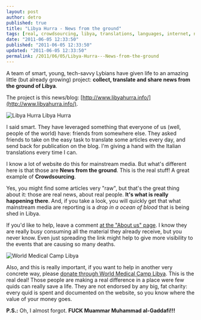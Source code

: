 ```yaml
---
layout: post
author: detro
published: true
title: "Libya Hurra - News from the ground"
tags: [real, crowdsourcing, libya, translations, languages, internet, news, friend]
date: "2011-06-05 12:33:50"
published: "2011-06-05 12:33:50"
updated: "2011-06-05 12:33:50"
permalink: /2011/06/05/Libya-Hurra---News-from-the-ground
---
```


A team of smart, young, tech-savvy Lybians have given life to an amazing little (but already growing) project: **collect, translate and share news from the ground of Libya**.

The project is this news/blog: [http://www.libyahurra.info/](http://www.libyahurra.info/). 

<div class="img">
<img src="https://lh3.googleusercontent.com/-Xqb2gXJ3QSA/Tet3XWhyzpI/AAAAAAAACOk/LpJF4hSZbv4/s800/libyahurra.png" alt="Libya Hurra" />
Libya Hurra
</div>

I said smart. They have leveraged something that everyone of us (well, people of the world) have: friends from somewhere else. They asked friends to take on the easy task to translate some articles every day, and send back for publication on the blog. I'm giving a hand with the Italian translations every time I can.

I know a lot of website do this for mainstream media. But what's different here is that those are **News from the ground**. This is the real stuff! A great example of **Crowdsourcing**.

Yes, you might find some articles very "raw", but that's the great thing about it: those are real news, about real people. **It's what is really happening there**. And, if you take a look, you will quickly get that what mainstream media are reporting is a _drop in a ocean of blood_ that is being shed in Libya.

If you'd like to help, leave a comment [at the "About us" page](http://www.libyahurra.info/front-page/). I know they are really busy consuming all the material they already receive, but you never know. Even just spreading the link might help to give more visibility to the events that are causing so many deaths.

<div class="img">
<img src="http://www.libyafeb17.com/wp-content/uploads/2011/03/wmcl-logo.png" alt="World Medical Camp Libya" />
</div>

Also, and this is really important, if you want to help in another very concrete way, please [donate through World Medical Camp Libya](http://wmclibya.org/). This is the real deal! Those people are making a real difference in a place were few quids can really save a life. They are not endorsed by any big, fat charity: every quid is spent and documented on the website, so you know where the value of your money goes.

**P.S.:** Oh, I almost forgot. **FUCK Muammar Muhammad al-Gaddafi!!!**
